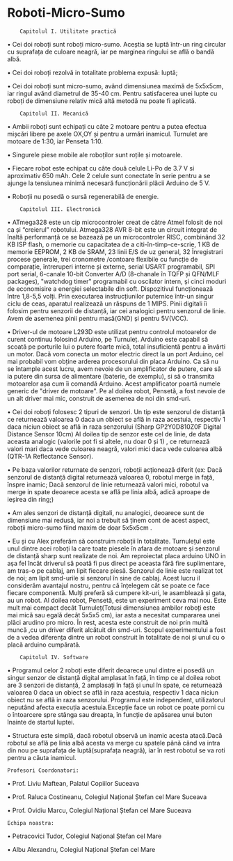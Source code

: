 ﻿# Roboti-Micro-Sumo
		Capitolul I. Utilitate practică

•	Cei doi roboți sunt roboți micro-sumo. Aceștia se luptă într-un ring circular cu suprafața de culoare neagră, iar pe marginea ringului se află o bandă albă.

•	Cei doi roboți rezolvă in totalitate problema expusă: luptă;

•	Cei doi roboți sunt micro-sumo, având dimensiunea maximă de 5x5x5cm, iar ringul avănd diametrul de 35-40 cm. Pentru satisfacerea unei lupte cu roboți de dimensiune relativ mică altă metodă nu poate fi aplicată.



		Capitolul II. Mecanică
•	Ambii roboți sunt echipați cu câte 2 motoare pentru a putea efectua mișcări libere pe axele OX,OY și pentru a urmări inamicul. Turnulet are motoare de 1:30, iar Penseta 1:10.

•	 Singurele piese mobile ale roboților sunt roțile și motoarele. 

•	 Fiecare robot este echipat cu câte două celule Li-Po de 3.7 V si aproximativ 650 mAh. Cele 2 celule sunt  conectate în serie pentru a se ajunge la tensiunea minimă necesară funcționării plăcii Arduino de 5 V.

•	Roboții nu posedă o sursă regenerabilă de energie.



		Capitolul III. Electronică
•	ATmega328 este un cip microcontroler creat de către Atmel folosit de noi ca și “creierul” robotului. Atmega328 AVR 8-bit este un circuit integrat de înaltă performanță ce se bazează pe un microcontroler RISC, combinând 32 KB ISP flash, o memorie cu capacitatea de a citi-în-timp-ce-scrie, 1 KB de memorie EEPROM, 2 KB de SRAM, 23 linii E/S de uz general, 32 Înregistrari procese generale, trei cronometre /contoare flexibile cu funcție de comparație, întreruperi interne și externe, serial USART programabil, SPI port serial, 6-canale 10-bit Converter A/D (8-chanale în TQFP și QFN/MLF packages), "watchdog timer" programabil cu oscilator intern, și cinci moduri de economisire a energiei selectabile din soft. Dispozitivul funcționează între 1,8-5,5 volți. Prin executarea instrucțiunilor puternice într-un singur ciclu de ceas, aparatul realizează un răspuns de 1 MIPS. Pinii digitali îi folosim pentru senzorii de distanță, iar cei analogici pentru senzorul de linie. Avem de asemenea pinii pentru masă(GND) și pentru 5V(VCC). 

•	Driver-ul de motoare L293D este utilizat pentru controlul motoarelor de curent continuu folosind Arduino, pe Turnuleț. Arduino este capabil să scoată pe porturile lui o putere foarte mică, total insuficientă pentru a învârti un motor. Dacă vom conecta un motor electric direct la un port Arduino, cel mai probabil vom obține arderea procesorului din placa Arduino. Ca să nu se întample acest lucru, avem nevoie de un amplificator de putere, care să ia putere din sursa de alimentare (baterie, de exemplu), si să o transmita motoarelor așa cum îi comandă Arduino. Acest amplificator poartă numele generic de "driver de motoare". Pe al doilea robot, Pensetă, a fost nevoie de un alt driver mai mic, construit de asemenea de noi din smd-uri.

•	Cei doi roboți folosesc 2 tipuri de senzori. Un tip este senzorul de distanță ce returnează valoarea 0 daca un obiect se află in raza acestuia, respectiv 1 daca niciun obiect se află in raza senzorului (Sharp GP2Y0D810Z0F Digital Distance Sensor 10cm) Al doilea tip de senzor este cel de linie, de data aceasta analogic (valorile pot fi si altele, nu doar 0 și 1) , ce returnează valori mari daca vede culoarea neagră, valori mici daca vede culoarea albă (QTR-1A Reflectance Sensor).

•	Pe baza valorilor returnate de senzori, roboții acționează diferit (ex: Dacă senzorul de distanță digital returnează valoarea 0, robotul merge in față, înspre inamic; Dacă senzorul de linie returnează valori mici, robotul va merge in spate deoarece acesta se află pe linia albă, adică aproape de ieșirea din ring;)

•	Am ales senzori de distanță digitali, nu analogici, deoarece sunt de dimensiune mai redusă, iar noi a trebuit să ținem cont de acest aspect, roboții micro-sumo fiind maxim de doar 5x5x5cm .

•       Eu și cu Alex preferăm să construim roboții în totalitate. Turnulețul este unul dintre acei roboți la care toate piesele în afara de motoare și senzorul de distanță sharp sunt realizate de noi. Am reproiectat placa arduino UNO in așa fel încât driverul să poată fi pus direct pe aceasta fără fire suplimentare, am tras-o pe cablaj, am lipit fiecare piesă. Senzorul de linie este realizat tot de noi; am lipit smd-urile si senzorul în sine de cablaj. Acest lucru il considerăm  avantajul nostru, pentru că înțelegem cât se poate ce face fiecare componentă. Mulți preferă să cumpere kit-uri, le asamblează și gata, au un robot. Al doilea robot, Pensetă, este un experiment ceva mai nou. Este mult mai compact decât Turnuleț(Totusi dimensiunea ambilor roboți este mai mică sau egală decât 5x5x5 cm), iar asta a necesitat cumpararea unei plăci arudino pro micro. În rest, acesta este construit de noi prin multă muncă ,cu un driver diferit alcătuit din smd-uri. Scopul experimentului a fost de a vedea diferența dintre un robot construit în totalitate de noi și unul cu o placă arduino cumpărată. 

		Capitolul IV. Software
•	Programul celor 2 roboți este diferit deoarece unul dintre ei posedă un singur senzor de distanță digital amplasat în față, în timp ce al doilea robot are 3 senzori de distanță, 2 amplasați în față și unul în spate, ce returnează valoarea 0 daca un obiect se află in raza acestuia, respectiv 1 daca niciun obiect nu se află in raza senzorului. Programul este independent, utilizatorul neputând afecta execuția acestuia.Excepție face un robot ce poate porni cu o întoarcere spre stânga sau dreapta, în funcție de apăsarea unui buton înainte de startul luptei.

•	Structura este simplă, dacă robotul observă un inamic acesta atacă.Dacă robotul se află pe linia albă acesta va merge cu spatele până când va intra din nou pe suprafața de luptă(suprafața neagră), iar în rest robotul se va roti pentru a căuta inamicul.




	Profesori Coordonatori:
•	Prof. Liviu Maftean, Palatul Copiilor Suceava

•	Prof. Raluca Costineanu, Colegiul Național Ștefan cel Mare Suceava

•	Prof. Ovidiu Marcu, Colegiul Național Ștefan cel Mare Suceava




   	Echipa noastra:
•	Petracovici Tudor, Colegiul Național Ștefan cel Mare

•	Albu Alexandru, Colegiul Național Ștefan cel Mare

